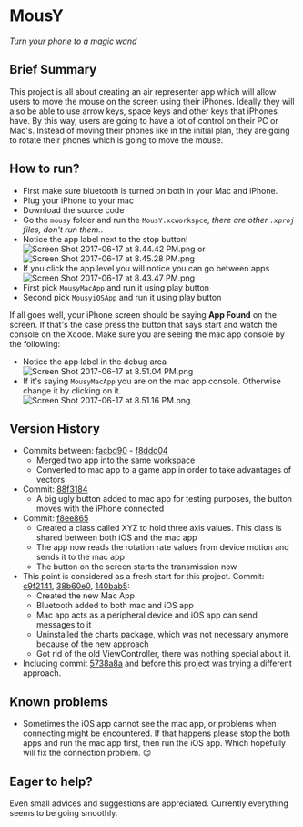 # MousY
*Turn your phone to a magic wand*

## Brief Summary
This project is all about creating an air representer app which will allow users to move the mouse on the screen using their iPhones. Ideally they will also be able to use arrow keys, space keys and other keys that iPhones have. By this way, users are going to have a lot of control on their PC or Mac's. Instead of moving their phones like in the initial plan, they are going to rotate their phones which is going to move the mouse. 

## How to run?  
* First make sure bluetooth is turned on both in your Mac and iPhone.
* Plug your iPhone to your mac
* Download the source code 
* Go the `mousy` folder and run the `MousY.xcworkspce`, *there are other `.xproj` files, don't run them.*.  
* Notice the app label next to the stop button!   
![Screen Shot 2017-06-17 at 8.44.42 PM.png](https://bitbucket.org/repo/9p8MEoj/images/4238907715-Screen%20Shot%202017-06-17%20at%208.44.42%20PM.png) or ![Screen Shot 2017-06-17 at 8.45.28 PM.png](https://bitbucket.org/repo/9p8MEoj/images/2718577939-Screen%20Shot%202017-06-17%20at%208.45.28%20PM.png)  
* If you click the app level you will notice you can go between apps  
![Screen Shot 2017-06-17 at 8.43.47 PM.png](https://bitbucket.org/repo/9p8MEoj/images/1143943264-Screen%20Shot%202017-06-17%20at%208.43.47%20PM.png)
* First pick `MousyMacApp` and run it using play button
* Second pick `MousyiOSApp` and run it using play button

If all goes well, your iPhone screen should be saying **App Found** on the screen. If that's the case press the button that says start and watch the console on the Xcode. Make sure you are seeing the mac app console by the following:  
* Notice the app label in the debug area  
![Screen Shot 2017-06-17 at 8.51.04 PM.png](https://bitbucket.org/repo/9p8MEoj/images/1641456974-Screen%20Shot%202017-06-17%20at%208.51.04%20PM.png)  
* If it's saying `MousyMacApp` you are on the mac app console. Otherwise change it by clicking on it.  
![Screen Shot 2017-06-17 at 8.51.16 PM.png](https://bitbucket.org/repo/9p8MEoj/images/2053584983-Screen%20Shot%202017-06-17%20at%208.51.16%20PM.png)

## Version History  
* Commits between: [facbd90](https://bitbucket.org/egeaydin/mousy/commits/facbd90814f223dd27cfe26042a0a2e79dcded49) - [f8ddd04](https://bitbucket.org/egeaydin/mousy/commits/f8ddd04f8a1185a4319b879863c608f59ea216d5)
    * Merged two app into the same workspace
    * Converted to mac app to a game app in order to take advantages of vectors 
* Commit: [88f3184](https://bitbucket.org/egeaydin/mousy/commits/88f31848ee4c600cd662ad03a4ed97fe9e6c25a4)  
    * A big ugly button added to mac app for testing purposes, the button moves with the iPhone connected  
* Commit: [f8ee865](https://bitbucket.org/egeaydin/mousy/commits/f8ee8657a750735d00cfd897f05104611dd246ba)  
    * Created a class called XYZ to hold three axis values. This class is shared between both iOS and the mac app
    * The app now reads the rotation rate values from device motion and sends it to the mac app
    * The button on the screen starts the transmission now 
* This point is considered as a fresh start for this project. Commit: [c9f2141](https://bitbucket.org/egeaydin/mousy/commits/c9f214105e3813b0d8e998d2d57a02bb319ae170?at=master), [38b60e0](https://bitbucket.org/egeaydin/mousy/commits/38b60e00d680682f25e85b6bb026d279ff52c15a?at=master),
 [140bab5](https://bitbucket.org/egeaydin/mousy/commits/140bab597cb07b32b54b05e22b62677a9059d396?at=master):
    * Created the new Mac App
    * Bluetooth added to both mac and iOS app
    * Mac app acts as a peripheral device and iOS app can send messages to it
    * Uninstalled the charts package, which was not necessary anymore because of the new approach
    * Got rid of the old ViewController, there was nothing special about it.
* Including commit [5738a8a](https://bitbucket.org/egeaydin/mousy/commits/5738a8a25090fdad623ca23a85404e8418968d0e?at=master) and before this project was trying a different approach.

## Known problems
* Sometimes the iOS app cannot see the mac app, or problems when connecting might be encountered. If that happens please stop the both apps and run the mac app first, then run the iOS app. Which hopefully will fix the connection problem. :relieved:

## Eager to help?
Even small advices and suggestions are appreciated. Currently everything seems to be going smoothly.
